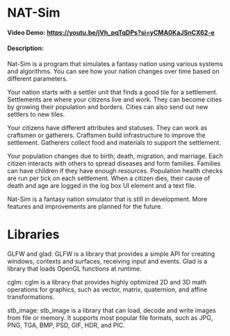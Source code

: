 # NAT-Sim
#### Video Demo:  [<URL HERE>](https://youtu.be/jVh_pqTqDPs?si=yCMA0KaJSnCX62-e)https://youtu.be/jVh_pqTqDPs?si=yCMA0KaJSnCX62-e
#### Description:
Nat-Sim is a program that simulates a fantasy nation using various systems and algorithms. You can see how your nation changes over time based on different parameters.

Your nation starts with a settler unit that finds a good tile for a settlement. Settlements are where your citizens live and work. They can become cities by growing their population and borders. Cities can also send out new settlers to new tiles.

Your citizens have different attributes and statuses. They can work as craftsmen or gatherers. Craftsmen build infrastructure to improve the settlement. Gatherers collect food and materials to support the settlement.

Your population changes due to birth, death, migration, and marriage. Each citizen interacts with others to spread diseases and form families. Families can have children if they have enough resources. Population health checks are run per tick on each settlement. When a citizen dies, their cause of death and age are logged in the log box UI element and a text file.

Nat-Sim is a fantasy nation simulator that is still in development. More features and improvements are planned for the future.

# Libraries

GLFW and glad: GLFW is a library that provides a simple API for creating windows, contexts and surfaces, receiving input and events. 
Glad is a library that loads OpenGL functions at runtime.

cglm: cglm is a library that provides highly optimized 2D and 3D math operations for graphics, such as vector, matrix, quaternion, and affine transformations.

stb_image: stb_image is a library that can load, decode and write images from file or memory. It supports most popular file formats, such as JPG, PNG, TGA, BMP, PSD, GIF, HDR, and PIC.
